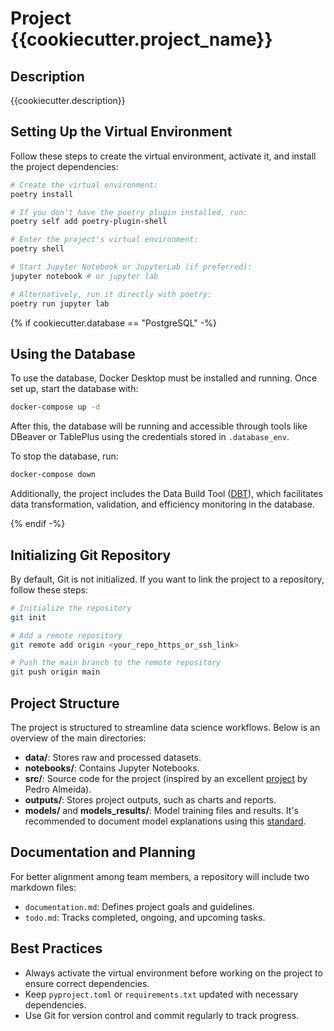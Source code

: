 # Project {{cookiecutter.project_name}}

## Description

{{cookiecutter.description}}

## Setting Up the Virtual Environment

Follow these steps to create the virtual environment, activate it, and install the project dependencies:

```bash
# Create the virtual environment:
poetry install

# If you don't have the poetry plugin installed, run:
poetry self add poetry-plugin-shell

# Enter the project's virtual environment:
poetry shell

# Start Jupyter Notebook or JupyterLab (if preferred):
jupyter notebook # or jupyter lab

# Alternatively, run it directly with poetry:
poetry run jupyter lab
```

{% if cookiecutter.database == "PostgreSQL" -%}

## Using the Database

To use the database, Docker Desktop must be installed and running. Once set up, start the database with:

```bash
docker-compose up -d
```

After this, the database will be running and accessible through tools like DBeaver or TablePlus using the credentials stored in `.database_env`.

To stop the database, run:

```bash
docker-compose down
```

Additionally, the project includes the Data Build Tool ([DBT](https://docs.getdbt.com/docs/introduction)), which facilitates data transformation, validation, and efficiency monitoring in the database.

{% endif -%}

## Initializing Git Repository

By default, Git is not initialized. If you want to link the project to a repository, follow these steps:

```bash
# Initialize the repository
git init

# Add a remote repository
git remote add origin <your_repo_https_or_ssh_link>

# Push the main branch to the remote repository
git push origin main
```

## Project Structure

The project is structured to streamline data science workflows. Below is an overview of the main directories:

- **data/**: Stores raw and processed datasets.
- **notebooks/**: Contains Jupyter Notebooks.
- **src/**: Source code for the project (inspired by an excellent [project](https://github.com/allmeidaapedro/Churn-Prediction-Credit-Card) by Pedro Almeida).
- **outputs/**: Stores project outputs, such as charts and reports.
- **models/** and **models_results/**: Model training files and results. It's recommended to document model explanations using this [standard](https://arxiv.org/pdf/1810.03993).

## Documentation and Planning

For better alignment among team members, a repository will include two markdown files:

- `documentation.md`: Defines project goals and guidelines.
- `todo.md`: Tracks completed, ongoing, and upcoming tasks.

## Best Practices

- Always activate the virtual environment before working on the project to ensure correct dependencies.
- Keep `pyproject.toml` or `requirements.txt` updated with necessary dependencies.
- Use Git for version control and commit regularly to track progress.

